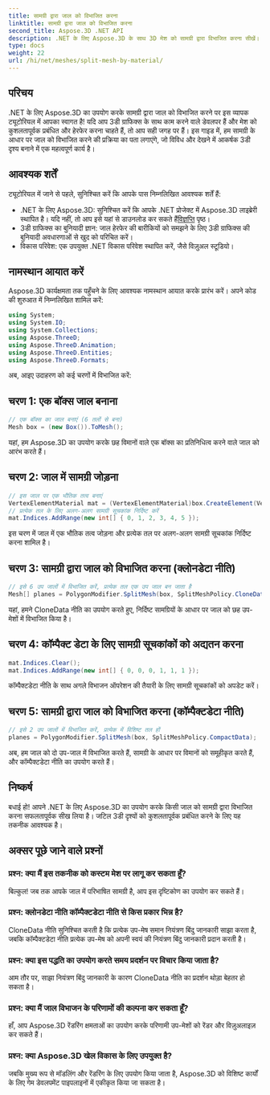 ```yaml
---
title: सामग्री द्वारा जाल को विभाजित करना
linktitle: सामग्री द्वारा जाल को विभाजित करना
second_title: Aspose.3D .NET API
description: .NET के लिए Aspose.3D के साथ 3D मेश को सामग्री द्वारा विभाजित करना सीखें। दृश्य संगठन और दक्षता में सुधार करें. डेवलपर्स के लिए चरण-दर-चरण मार्गदर्शिका.
type: docs
weight: 22
url: /hi/net/meshes/split-mesh-by-material/
---
```

## परिचय
.NET के लिए Aspose.3D का उपयोग करके सामग्री द्वारा जाल को विभाजित करने पर इस व्यापक ट्यूटोरियल में आपका स्वागत है! यदि आप 3डी ग्राफिक्स के साथ काम करने वाले डेवलपर हैं और मेश को कुशलतापूर्वक प्रबंधित और हेरफेर करना चाहते हैं, तो आप सही जगह पर हैं। इस गाइड में, हम सामग्री के आधार पर जाल को विभाजित करने की प्रक्रिया का पता लगाएंगे, जो विविध और देखने में आकर्षक 3डी दृश्य बनाने में एक महत्वपूर्ण कार्य है।
## आवश्यक शर्तें
ट्यूटोरियल में जाने से पहले, सुनिश्चित करें कि आपके पास निम्नलिखित आवश्यक शर्तें हैं:
-  .NET के लिए Aspose.3D: सुनिश्चित करें कि आपके .NET प्रोजेक्ट में Aspose.3D लाइब्रेरी स्थापित है। यदि नहीं, तो आप इसे यहां से डाउनलोड कर सकते हैं[विज्ञप्ति](https://releases.aspose.com/3d/net/) पृष्ठ।
- 3डी ग्राफिक्स का बुनियादी ज्ञान: जाल हेरफेर की बारीकियों को समझने के लिए 3डी ग्राफिक्स की बुनियादी अवधारणाओं से खुद को परिचित करें।
- विकास परिवेश: एक उपयुक्त .NET विकास परिवेश स्थापित करें, जैसे विज़ुअल स्टूडियो।
## नामस्थान आयात करें
Aspose.3D कार्यक्षमता तक पहुँचने के लिए आवश्यक नामस्थान आयात करके प्रारंभ करें। अपने कोड की शुरुआत में निम्नलिखित शामिल करें:
```csharp
using System;
using System.IO;
using System.Collections;
using Aspose.ThreeD;
using Aspose.ThreeD.Animation;
using Aspose.ThreeD.Entities;
using Aspose.ThreeD.Formats;
```
अब, आइए उदाहरण को कई चरणों में विभाजित करें:
## चरण 1: एक बॉक्स जाल बनाना
```csharp
// एक बॉक्स का जाल बनाएं (6 तलों से बना)
Mesh box = (new Box()).ToMesh();
```
यहां, हम Aspose.3D का उपयोग करके छह विमानों वाले एक बॉक्स का प्रतिनिधित्व करने वाले जाल को आरंभ करते हैं।
## चरण 2: जाल में सामग्री जोड़ना
```csharp
// इस जाल पर एक भौतिक तत्व बनाएं
VertexElementMaterial mat = (VertexElementMaterial)box.CreateElement(VertexElementType.Material, MappingMode.Polygon, ReferenceMode.Index);
// प्रत्येक तल के लिए अलग-अलग सामग्री सूचकांक निर्दिष्ट करें
mat.Indices.AddRange(new int[] { 0, 1, 2, 3, 4, 5 });
```
इस चरण में जाल में एक भौतिक तत्व जोड़ना और प्रत्येक तल पर अलग-अलग सामग्री सूचकांक निर्दिष्ट करना शामिल है।
## चरण 3: सामग्री द्वारा जाल को विभाजित करना (क्लोनडेटा नीति)
```csharp
// इसे 6 उप जालों में विभाजित करें, प्रत्येक तल एक उप जाल बन जाता है
Mesh[] planes = PolygonModifier.SplitMesh(box, SplitMeshPolicy.CloneData);
```
यहां, हमने CloneData नीति का उपयोग करते हुए, निर्दिष्ट सामग्रियों के आधार पर जाल को छह उप-मेशों में विभाजित किया है।
## चरण 4: कॉम्पैक्ट डेटा के लिए सामग्री सूचकांकों को अद्यतन करना
```csharp
mat.Indices.Clear();
mat.Indices.AddRange(new int[] { 0, 0, 0, 1, 1, 1 });
```
कॉम्पैक्टडेटा नीति के साथ अगले विभाजन ऑपरेशन की तैयारी के लिए सामग्री सूचकांकों को अपडेट करें।
## चरण 5: सामग्री द्वारा जाल को विभाजित करना (कॉम्पैक्टडेटा नीति)
```csharp
// इसे 2 उप जालों में विभाजित करें, प्रत्येक में विशिष्ट तल हों
planes = PolygonModifier.SplitMesh(box, SplitMeshPolicy.CompactData);
```
अब, हम जाल को दो उप-जाल में विभाजित करते हैं, सामग्री के आधार पर विमानों को समूहीकृत करते हैं, और कॉम्पैक्टडेटा नीति का उपयोग करते हैं।
## निष्कर्ष
बधाई हो! आपने .NET के लिए Aspose.3D का उपयोग करके किसी जाल को सामग्री द्वारा विभाजित करना सफलतापूर्वक सीख लिया है। जटिल 3डी दृश्यों को कुशलतापूर्वक प्रबंधित करने के लिए यह तकनीक आवश्यक है।
## अक्सर पूछे जाने वाले प्रश्नों
### प्रश्न: क्या मैं इस तकनीक को कस्टम मेश पर लागू कर सकता हूँ?
बिल्कुल! जब तक आपके जाल में परिभाषित सामग्री है, आप इस दृष्टिकोण का उपयोग कर सकते हैं।
### प्रश्न: क्लोनडेटा नीति कॉम्पैक्टडेटा नीति से किस प्रकार भिन्न है?
CloneData नीति सुनिश्चित करती है कि प्रत्येक उप-मेष समान नियंत्रण बिंदु जानकारी साझा करता है, जबकि कॉम्पैक्टडेटा नीति प्रत्येक उप-मेष को अपनी स्वयं की नियंत्रण बिंदु जानकारी प्रदान करती है।
### प्रश्न: क्या इस पद्धति का उपयोग करते समय प्रदर्शन पर विचार किया जाता है?
आम तौर पर, साझा नियंत्रण बिंदु जानकारी के कारण CloneData नीति का प्रदर्शन थोड़ा बेहतर हो सकता है।
### प्रश्न: क्या मैं जाल विभाजन के परिणामों की कल्पना कर सकता हूँ?
हाँ, आप Aspose.3D रेंडरिंग क्षमताओं का उपयोग करके परिणामी उप-मेशों को रेंडर और विज़ुअलाइज़ कर सकते हैं।
### प्रश्न: क्या Aspose.3D खेल विकास के लिए उपयुक्त है?
जबकि मुख्य रूप से मॉडलिंग और रेंडरिंग के लिए उपयोग किया जाता है, Aspose.3D को विशिष्ट कार्यों के लिए गेम डेवलपमेंट पाइपलाइनों में एकीकृत किया जा सकता है।